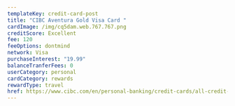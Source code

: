```yaml
---
templateKey: credit-card-post
title: "CIBC Aventura Gold Visa Card "
cardImage: /img/cq5dam.web.767.767.png
creditScore: Excellent
fee: 120
feeOptions: dontmind
network: Visa
purchaseInterest: "19.99"
balanceTranferFees: 0
userCategory: personal
cardCategory: rewards
rewardType: travel
href: https://www.cibc.com/en/personal-banking/credit-cards/all-credit-cards/aventura-gold-visa-card.html
---
```


